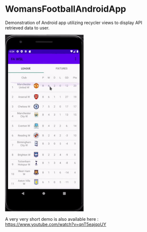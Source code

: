 # WomansFootballAndroidApp

Demonstration of Android app utilizing recycler views to display API retrieved data to user.

![alt text](wfa.gif?raw=true)

A very very short demo is also available here : https://www.youtube.com/watch?v=qnT5eajqoUY
